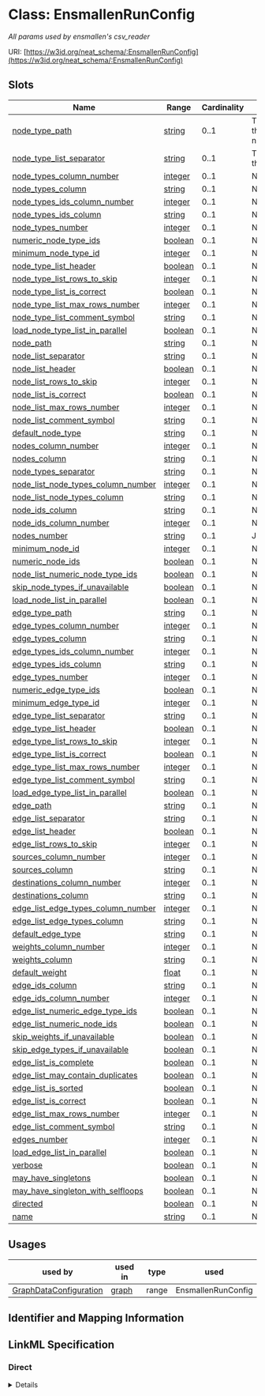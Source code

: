 # Class: EnsmallenRunConfig
_All params used by ensmallen's csv_reader_





URI: [https://w3id.org/neat_schema/:EnsmallenRunConfig](https://w3id.org/neat_schema/:EnsmallenRunConfig)



<!-- no inheritance hierarchy -->



## Slots

| Name | Range | Cardinality | Description  | Info |
| ---  | --- | --- | --- | --- |
| [node_type_path](node_type_path.md) | [string](string.md) | 0..1 | The path to the file with the unique node type names.  | . |
| [node_type_list_separator](node_type_list_separator.md) | [string](string.md) | 0..1 | The separator to use for the node types file.  | . |
| [node_types_column_number](node_types_column_number.md) | [integer](integer.md) | 0..1 | None  | . |
| [node_types_column](node_types_column.md) | [string](string.md) | 0..1 | None  | . |
| [node_types_ids_column_number](node_types_ids_column_number.md) | [integer](integer.md) | 0..1 | None  | . |
| [node_types_ids_column](node_types_ids_column.md) | [string](string.md) | 0..1 | None  | . |
| [node_types_number](node_types_number.md) | [integer](integer.md) | 0..1 | None  | . |
| [numeric_node_type_ids](numeric_node_type_ids.md) | [boolean](boolean.md) | 0..1 | None  | . |
| [minimum_node_type_id](minimum_node_type_id.md) | [integer](integer.md) | 0..1 | None  | . |
| [node_type_list_header](node_type_list_header.md) | [boolean](boolean.md) | 0..1 | None  | . |
| [node_type_list_rows_to_skip](node_type_list_rows_to_skip.md) | [integer](integer.md) | 0..1 | None  | . |
| [node_type_list_is_correct](node_type_list_is_correct.md) | [boolean](boolean.md) | 0..1 | None  | . |
| [node_type_list_max_rows_number](node_type_list_max_rows_number.md) | [integer](integer.md) | 0..1 | None  | . |
| [node_type_list_comment_symbol](node_type_list_comment_symbol.md) | [string](string.md) | 0..1 | None  | . |
| [load_node_type_list_in_parallel](load_node_type_list_in_parallel.md) | [boolean](boolean.md) | 0..1 | None  | . |
| [node_path](node_path.md) | [string](string.md) | 0..1 | None  | . |
| [node_list_separator](node_list_separator.md) | [string](string.md) | 0..1 | None  | . |
| [node_list_header](node_list_header.md) | [boolean](boolean.md) | 0..1 | None  | . |
| [node_list_rows_to_skip](node_list_rows_to_skip.md) | [integer](integer.md) | 0..1 | None  | . |
| [node_list_is_correct](node_list_is_correct.md) | [boolean](boolean.md) | 0..1 | None  | . |
| [node_list_max_rows_number](node_list_max_rows_number.md) | [integer](integer.md) | 0..1 | None  | . |
| [node_list_comment_symbol](node_list_comment_symbol.md) | [string](string.md) | 0..1 | None  | . |
| [default_node_type](default_node_type.md) | [string](string.md) | 0..1 | None  | . |
| [nodes_column_number](nodes_column_number.md) | [integer](integer.md) | 0..1 | None  | . |
| [nodes_column](nodes_column.md) | [string](string.md) | 0..1 | None  | . |
| [node_types_separator](node_types_separator.md) | [string](string.md) | 0..1 | None  | . |
| [node_list_node_types_column_number](node_list_node_types_column_number.md) | [integer](integer.md) | 0..1 | None  | . |
| [node_list_node_types_column](node_list_node_types_column.md) | [string](string.md) | 0..1 | None  | . |
| [node_ids_column](node_ids_column.md) | [string](string.md) | 0..1 | None  | . |
| [node_ids_column_number](node_ids_column_number.md) | [integer](integer.md) | 0..1 | None  | . |
| [nodes_number](nodes_number.md) | [string](string.md) | 0..1 | JsonObj(range='integer')  | . |
| [minimum_node_id](minimum_node_id.md) | [integer](integer.md) | 0..1 | None  | . |
| [numeric_node_ids](numeric_node_ids.md) | [boolean](boolean.md) | 0..1 | None  | . |
| [node_list_numeric_node_type_ids](node_list_numeric_node_type_ids.md) | [boolean](boolean.md) | 0..1 | None  | . |
| [skip_node_types_if_unavailable](skip_node_types_if_unavailable.md) | [boolean](boolean.md) | 0..1 | None  | . |
| [load_node_list_in_parallel](load_node_list_in_parallel.md) | [boolean](boolean.md) | 0..1 | None  | . |
| [edge_type_path](edge_type_path.md) | [string](string.md) | 0..1 | None  | . |
| [edge_types_column_number](edge_types_column_number.md) | [integer](integer.md) | 0..1 | None  | . |
| [edge_types_column](edge_types_column.md) | [string](string.md) | 0..1 | None  | . |
| [edge_types_ids_column_number](edge_types_ids_column_number.md) | [integer](integer.md) | 0..1 | None  | . |
| [edge_types_ids_column](edge_types_ids_column.md) | [string](string.md) | 0..1 | None  | . |
| [edge_types_number](edge_types_number.md) | [integer](integer.md) | 0..1 | None  | . |
| [numeric_edge_type_ids](numeric_edge_type_ids.md) | [boolean](boolean.md) | 0..1 | None  | . |
| [minimum_edge_type_id](minimum_edge_type_id.md) | [integer](integer.md) | 0..1 | None  | . |
| [edge_type_list_separator](edge_type_list_separator.md) | [string](string.md) | 0..1 | None  | . |
| [edge_type_list_header](edge_type_list_header.md) | [boolean](boolean.md) | 0..1 | None  | . |
| [edge_type_list_rows_to_skip](edge_type_list_rows_to_skip.md) | [integer](integer.md) | 0..1 | None  | . |
| [edge_type_list_is_correct](edge_type_list_is_correct.md) | [boolean](boolean.md) | 0..1 | None  | . |
| [edge_type_list_max_rows_number](edge_type_list_max_rows_number.md) | [integer](integer.md) | 0..1 | None  | . |
| [edge_type_list_comment_symbol](edge_type_list_comment_symbol.md) | [string](string.md) | 0..1 | None  | . |
| [load_edge_type_list_in_parallel](load_edge_type_list_in_parallel.md) | [boolean](boolean.md) | 0..1 | None  | . |
| [edge_path](edge_path.md) | [string](string.md) | 0..1 | None  | . |
| [edge_list_separator](edge_list_separator.md) | [string](string.md) | 0..1 | None  | . |
| [edge_list_header](edge_list_header.md) | [boolean](boolean.md) | 0..1 | None  | . |
| [edge_list_rows_to_skip](edge_list_rows_to_skip.md) | [integer](integer.md) | 0..1 | None  | . |
| [sources_column_number](sources_column_number.md) | [integer](integer.md) | 0..1 | None  | . |
| [sources_column](sources_column.md) | [string](string.md) | 0..1 | None  | . |
| [destinations_column_number](destinations_column_number.md) | [integer](integer.md) | 0..1 | None  | . |
| [destinations_column](destinations_column.md) | [string](string.md) | 0..1 | None  | . |
| [edge_list_edge_types_column_number](edge_list_edge_types_column_number.md) | [integer](integer.md) | 0..1 | None  | . |
| [edge_list_edge_types_column](edge_list_edge_types_column.md) | [string](string.md) | 0..1 | None  | . |
| [default_edge_type](default_edge_type.md) | [string](string.md) | 0..1 | None  | . |
| [weights_column_number](weights_column_number.md) | [integer](integer.md) | 0..1 | None  | . |
| [weights_column](weights_column.md) | [string](string.md) | 0..1 | None  | . |
| [default_weight](default_weight.md) | [float](float.md) | 0..1 | None  | . |
| [edge_ids_column](edge_ids_column.md) | [string](string.md) | 0..1 | None  | . |
| [edge_ids_column_number](edge_ids_column_number.md) | [integer](integer.md) | 0..1 | None  | . |
| [edge_list_numeric_edge_type_ids](edge_list_numeric_edge_type_ids.md) | [boolean](boolean.md) | 0..1 | None  | . |
| [edge_list_numeric_node_ids](edge_list_numeric_node_ids.md) | [boolean](boolean.md) | 0..1 | None  | . |
| [skip_weights_if_unavailable](skip_weights_if_unavailable.md) | [boolean](boolean.md) | 0..1 | None  | . |
| [skip_edge_types_if_unavailable](skip_edge_types_if_unavailable.md) | [boolean](boolean.md) | 0..1 | None  | . |
| [edge_list_is_complete](edge_list_is_complete.md) | [boolean](boolean.md) | 0..1 | None  | . |
| [edge_list_may_contain_duplicates](edge_list_may_contain_duplicates.md) | [boolean](boolean.md) | 0..1 | None  | . |
| [edge_list_is_sorted](edge_list_is_sorted.md) | [boolean](boolean.md) | 0..1 | None  | . |
| [edge_list_is_correct](edge_list_is_correct.md) | [boolean](boolean.md) | 0..1 | None  | . |
| [edge_list_max_rows_number](edge_list_max_rows_number.md) | [integer](integer.md) | 0..1 | None  | . |
| [edge_list_comment_symbol](edge_list_comment_symbol.md) | [string](string.md) | 0..1 | None  | . |
| [edges_number](edges_number.md) | [integer](integer.md) | 0..1 | None  | . |
| [load_edge_list_in_parallel](load_edge_list_in_parallel.md) | [boolean](boolean.md) | 0..1 | None  | . |
| [verbose](verbose.md) | [boolean](boolean.md) | 0..1 | None  | . |
| [may_have_singletons](may_have_singletons.md) | [boolean](boolean.md) | 0..1 | None  | . |
| [may_have_singleton_with_selfloops](may_have_singleton_with_selfloops.md) | [boolean](boolean.md) | 0..1 | None  | . |
| [directed](directed.md) | [boolean](boolean.md) | 0..1 | None  | . |
| [name](name.md) | [string](string.md) | 0..1 | None  | . |


## Usages


| used by | used in | type | used |
| ---  | --- | --- | --- |
| [GraphDataConfiguration](GraphDataConfiguration.md) | [graph](graph.md) | range | EnsmallenRunConfig |



## Identifier and Mapping Information









## LinkML Specification

<!-- TODO: investigate https://stackoverflow.com/questions/37606292/how-to-create-tabbed-code-blocks-in-mkdocs-or-sphinx -->

### Direct

<details>
```yaml
name: EnsmallenRunConfig
description: All params used by ensmallen's csv_reader
from_schema: https://w3id.org/neat_schema
attributes:
  node_type_path:
    name: node_type_path
    description: The path to the file with the unique node type names.
    from_schema: https://w3id.org/neat_schema
  node_type_list_separator:
    name: node_type_list_separator
    description: The separator to use for the node types file.
    from_schema: https://w3id.org/neat_schema
  node_types_column_number:
    name: node_types_column_number
    from_schema: https://w3id.org/neat_schema
    range: integer
  node_types_column:
    name: node_types_column
    from_schema: https://w3id.org/neat_schema
  node_types_ids_column_number:
    name: node_types_ids_column_number
    from_schema: https://w3id.org/neat_schema
    range: integer
  node_types_ids_column:
    name: node_types_ids_column
    from_schema: https://w3id.org/neat_schema
  node_types_number:
    name: node_types_number
    from_schema: https://w3id.org/neat_schema
    range: integer
  numeric_node_type_ids:
    name: numeric_node_type_ids
    from_schema: https://w3id.org/neat_schema
    range: boolean
  minimum_node_type_id:
    name: minimum_node_type_id
    from_schema: https://w3id.org/neat_schema
    range: integer
  node_type_list_header:
    name: node_type_list_header
    from_schema: https://w3id.org/neat_schema
    range: boolean
  node_type_list_rows_to_skip:
    name: node_type_list_rows_to_skip
    from_schema: https://w3id.org/neat_schema
    range: integer
  node_type_list_is_correct:
    name: node_type_list_is_correct
    from_schema: https://w3id.org/neat_schema
    range: boolean
  node_type_list_max_rows_number:
    name: node_type_list_max_rows_number
    from_schema: https://w3id.org/neat_schema
    range: integer
  node_type_list_comment_symbol:
    name: node_type_list_comment_symbol
    from_schema: https://w3id.org/neat_schema
  load_node_type_list_in_parallel:
    name: load_node_type_list_in_parallel
    from_schema: https://w3id.org/neat_schema
    range: boolean
  node_path:
    name: node_path
    from_schema: https://w3id.org/neat_schema
  node_list_separator:
    name: node_list_separator
    from_schema: https://w3id.org/neat_schema
  node_list_header:
    name: node_list_header
    from_schema: https://w3id.org/neat_schema
    range: boolean
  node_list_rows_to_skip:
    name: node_list_rows_to_skip
    from_schema: https://w3id.org/neat_schema
    range: integer
  node_list_is_correct:
    name: node_list_is_correct
    from_schema: https://w3id.org/neat_schema
    range: boolean
  node_list_max_rows_number:
    name: node_list_max_rows_number
    from_schema: https://w3id.org/neat_schema
    range: integer
  node_list_comment_symbol:
    name: node_list_comment_symbol
    from_schema: https://w3id.org/neat_schema
  default_node_type:
    name: default_node_type
    from_schema: https://w3id.org/neat_schema
  nodes_column_number:
    name: nodes_column_number
    from_schema: https://w3id.org/neat_schema
    range: integer
  nodes_column:
    name: nodes_column
    from_schema: https://w3id.org/neat_schema
  node_types_separator:
    name: node_types_separator
    from_schema: https://w3id.org/neat_schema
  node_list_node_types_column_number:
    name: node_list_node_types_column_number
    from_schema: https://w3id.org/neat_schema
    range: integer
  node_list_node_types_column:
    name: node_list_node_types_column
    from_schema: https://w3id.org/neat_schema
  node_ids_column:
    name: node_ids_column
    from_schema: https://w3id.org/neat_schema
  node_ids_column_number:
    name: node_ids_column_number
    from_schema: https://w3id.org/neat_schema
    range: integer
  nodes_number:
    name: nodes_number
    description: JsonObj(range='integer')
    from_schema: https://w3id.org/neat_schema
  minimum_node_id:
    name: minimum_node_id
    from_schema: https://w3id.org/neat_schema
    range: integer
  numeric_node_ids:
    name: numeric_node_ids
    from_schema: https://w3id.org/neat_schema
    range: boolean
  node_list_numeric_node_type_ids:
    name: node_list_numeric_node_type_ids
    from_schema: https://w3id.org/neat_schema
    range: boolean
  skip_node_types_if_unavailable:
    name: skip_node_types_if_unavailable
    from_schema: https://w3id.org/neat_schema
    range: boolean
  load_node_list_in_parallel:
    name: load_node_list_in_parallel
    from_schema: https://w3id.org/neat_schema
    range: boolean
  edge_type_path:
    name: edge_type_path
    from_schema: https://w3id.org/neat_schema
  edge_types_column_number:
    name: edge_types_column_number
    from_schema: https://w3id.org/neat_schema
    range: integer
  edge_types_column:
    name: edge_types_column
    from_schema: https://w3id.org/neat_schema
  edge_types_ids_column_number:
    name: edge_types_ids_column_number
    from_schema: https://w3id.org/neat_schema
    range: integer
  edge_types_ids_column:
    name: edge_types_ids_column
    from_schema: https://w3id.org/neat_schema
  edge_types_number:
    name: edge_types_number
    from_schema: https://w3id.org/neat_schema
    range: integer
  numeric_edge_type_ids:
    name: numeric_edge_type_ids
    from_schema: https://w3id.org/neat_schema
    range: boolean
  minimum_edge_type_id:
    name: minimum_edge_type_id
    from_schema: https://w3id.org/neat_schema
    range: integer
  edge_type_list_separator:
    name: edge_type_list_separator
    from_schema: https://w3id.org/neat_schema
  edge_type_list_header:
    name: edge_type_list_header
    from_schema: https://w3id.org/neat_schema
    range: boolean
  edge_type_list_rows_to_skip:
    name: edge_type_list_rows_to_skip
    from_schema: https://w3id.org/neat_schema
    range: integer
  edge_type_list_is_correct:
    name: edge_type_list_is_correct
    from_schema: https://w3id.org/neat_schema
    range: boolean
  edge_type_list_max_rows_number:
    name: edge_type_list_max_rows_number
    from_schema: https://w3id.org/neat_schema
    range: integer
  edge_type_list_comment_symbol:
    name: edge_type_list_comment_symbol
    from_schema: https://w3id.org/neat_schema
  load_edge_type_list_in_parallel:
    name: load_edge_type_list_in_parallel
    from_schema: https://w3id.org/neat_schema
    range: boolean
  edge_path:
    name: edge_path
    from_schema: https://w3id.org/neat_schema
  edge_list_separator:
    name: edge_list_separator
    from_schema: https://w3id.org/neat_schema
  edge_list_header:
    name: edge_list_header
    from_schema: https://w3id.org/neat_schema
    range: boolean
  edge_list_rows_to_skip:
    name: edge_list_rows_to_skip
    from_schema: https://w3id.org/neat_schema
    range: integer
  sources_column_number:
    name: sources_column_number
    from_schema: https://w3id.org/neat_schema
    range: integer
  sources_column:
    name: sources_column
    from_schema: https://w3id.org/neat_schema
  destinations_column_number:
    name: destinations_column_number
    from_schema: https://w3id.org/neat_schema
    range: integer
  destinations_column:
    name: destinations_column
    from_schema: https://w3id.org/neat_schema
  edge_list_edge_types_column_number:
    name: edge_list_edge_types_column_number
    from_schema: https://w3id.org/neat_schema
    range: integer
  edge_list_edge_types_column:
    name: edge_list_edge_types_column
    from_schema: https://w3id.org/neat_schema
  default_edge_type:
    name: default_edge_type
    from_schema: https://w3id.org/neat_schema
  weights_column_number:
    name: weights_column_number
    from_schema: https://w3id.org/neat_schema
    range: integer
  weights_column:
    name: weights_column
    from_schema: https://w3id.org/neat_schema
  default_weight:
    name: default_weight
    from_schema: https://w3id.org/neat_schema
    range: float
  edge_ids_column:
    name: edge_ids_column
    from_schema: https://w3id.org/neat_schema
  edge_ids_column_number:
    name: edge_ids_column_number
    from_schema: https://w3id.org/neat_schema
    range: integer
  edge_list_numeric_edge_type_ids:
    name: edge_list_numeric_edge_type_ids
    from_schema: https://w3id.org/neat_schema
    range: boolean
  edge_list_numeric_node_ids:
    name: edge_list_numeric_node_ids
    from_schema: https://w3id.org/neat_schema
    range: boolean
  skip_weights_if_unavailable:
    name: skip_weights_if_unavailable
    from_schema: https://w3id.org/neat_schema
    range: boolean
  skip_edge_types_if_unavailable:
    name: skip_edge_types_if_unavailable
    from_schema: https://w3id.org/neat_schema
    range: boolean
  edge_list_is_complete:
    name: edge_list_is_complete
    from_schema: https://w3id.org/neat_schema
    range: boolean
  edge_list_may_contain_duplicates:
    name: edge_list_may_contain_duplicates
    from_schema: https://w3id.org/neat_schema
    range: boolean
  edge_list_is_sorted:
    name: edge_list_is_sorted
    from_schema: https://w3id.org/neat_schema
    range: boolean
  edge_list_is_correct:
    name: edge_list_is_correct
    from_schema: https://w3id.org/neat_schema
    range: boolean
  edge_list_max_rows_number:
    name: edge_list_max_rows_number
    from_schema: https://w3id.org/neat_schema
    range: integer
  edge_list_comment_symbol:
    name: edge_list_comment_symbol
    from_schema: https://w3id.org/neat_schema
  edges_number:
    name: edges_number
    from_schema: https://w3id.org/neat_schema
    range: integer
  load_edge_list_in_parallel:
    name: load_edge_list_in_parallel
    from_schema: https://w3id.org/neat_schema
    range: boolean
  verbose:
    name: verbose
    from_schema: https://w3id.org/neat_schema
    range: boolean
  may_have_singletons:
    name: may_have_singletons
    from_schema: https://w3id.org/neat_schema
    range: boolean
  may_have_singleton_with_selfloops:
    name: may_have_singleton_with_selfloops
    from_schema: https://w3id.org/neat_schema
    range: boolean
  directed:
    name: directed
    from_schema: https://w3id.org/neat_schema
    range: boolean
  name:
    name: name
    from_schema: https://w3id.org/neat_schema

```
</details>

### Induced

<details>
```yaml
name: EnsmallenRunConfig
description: All params used by ensmallen's csv_reader
from_schema: https://w3id.org/neat_schema
attributes:
  node_type_path:
    name: node_type_path
    description: The path to the file with the unique node type names.
    from_schema: https://w3id.org/neat_schema
    alias: node_type_path
    owner: EnsmallenRunConfig
    range: string
  node_type_list_separator:
    name: node_type_list_separator
    description: The separator to use for the node types file.
    from_schema: https://w3id.org/neat_schema
    alias: node_type_list_separator
    owner: EnsmallenRunConfig
    range: string
  node_types_column_number:
    name: node_types_column_number
    from_schema: https://w3id.org/neat_schema
    alias: node_types_column_number
    owner: EnsmallenRunConfig
    range: integer
  node_types_column:
    name: node_types_column
    from_schema: https://w3id.org/neat_schema
    alias: node_types_column
    owner: EnsmallenRunConfig
    range: string
  node_types_ids_column_number:
    name: node_types_ids_column_number
    from_schema: https://w3id.org/neat_schema
    alias: node_types_ids_column_number
    owner: EnsmallenRunConfig
    range: integer
  node_types_ids_column:
    name: node_types_ids_column
    from_schema: https://w3id.org/neat_schema
    alias: node_types_ids_column
    owner: EnsmallenRunConfig
    range: string
  node_types_number:
    name: node_types_number
    from_schema: https://w3id.org/neat_schema
    alias: node_types_number
    owner: EnsmallenRunConfig
    range: integer
  numeric_node_type_ids:
    name: numeric_node_type_ids
    from_schema: https://w3id.org/neat_schema
    alias: numeric_node_type_ids
    owner: EnsmallenRunConfig
    range: boolean
  minimum_node_type_id:
    name: minimum_node_type_id
    from_schema: https://w3id.org/neat_schema
    alias: minimum_node_type_id
    owner: EnsmallenRunConfig
    range: integer
  node_type_list_header:
    name: node_type_list_header
    from_schema: https://w3id.org/neat_schema
    alias: node_type_list_header
    owner: EnsmallenRunConfig
    range: boolean
  node_type_list_rows_to_skip:
    name: node_type_list_rows_to_skip
    from_schema: https://w3id.org/neat_schema
    alias: node_type_list_rows_to_skip
    owner: EnsmallenRunConfig
    range: integer
  node_type_list_is_correct:
    name: node_type_list_is_correct
    from_schema: https://w3id.org/neat_schema
    alias: node_type_list_is_correct
    owner: EnsmallenRunConfig
    range: boolean
  node_type_list_max_rows_number:
    name: node_type_list_max_rows_number
    from_schema: https://w3id.org/neat_schema
    alias: node_type_list_max_rows_number
    owner: EnsmallenRunConfig
    range: integer
  node_type_list_comment_symbol:
    name: node_type_list_comment_symbol
    from_schema: https://w3id.org/neat_schema
    alias: node_type_list_comment_symbol
    owner: EnsmallenRunConfig
    range: string
  load_node_type_list_in_parallel:
    name: load_node_type_list_in_parallel
    from_schema: https://w3id.org/neat_schema
    alias: load_node_type_list_in_parallel
    owner: EnsmallenRunConfig
    range: boolean
  node_path:
    name: node_path
    from_schema: https://w3id.org/neat_schema
    alias: node_path
    owner: EnsmallenRunConfig
    range: string
  node_list_separator:
    name: node_list_separator
    from_schema: https://w3id.org/neat_schema
    alias: node_list_separator
    owner: EnsmallenRunConfig
    range: string
  node_list_header:
    name: node_list_header
    from_schema: https://w3id.org/neat_schema
    alias: node_list_header
    owner: EnsmallenRunConfig
    range: boolean
  node_list_rows_to_skip:
    name: node_list_rows_to_skip
    from_schema: https://w3id.org/neat_schema
    alias: node_list_rows_to_skip
    owner: EnsmallenRunConfig
    range: integer
  node_list_is_correct:
    name: node_list_is_correct
    from_schema: https://w3id.org/neat_schema
    alias: node_list_is_correct
    owner: EnsmallenRunConfig
    range: boolean
  node_list_max_rows_number:
    name: node_list_max_rows_number
    from_schema: https://w3id.org/neat_schema
    alias: node_list_max_rows_number
    owner: EnsmallenRunConfig
    range: integer
  node_list_comment_symbol:
    name: node_list_comment_symbol
    from_schema: https://w3id.org/neat_schema
    alias: node_list_comment_symbol
    owner: EnsmallenRunConfig
    range: string
  default_node_type:
    name: default_node_type
    from_schema: https://w3id.org/neat_schema
    alias: default_node_type
    owner: EnsmallenRunConfig
    range: string
  nodes_column_number:
    name: nodes_column_number
    from_schema: https://w3id.org/neat_schema
    alias: nodes_column_number
    owner: EnsmallenRunConfig
    range: integer
  nodes_column:
    name: nodes_column
    from_schema: https://w3id.org/neat_schema
    alias: nodes_column
    owner: EnsmallenRunConfig
    range: string
  node_types_separator:
    name: node_types_separator
    from_schema: https://w3id.org/neat_schema
    alias: node_types_separator
    owner: EnsmallenRunConfig
    range: string
  node_list_node_types_column_number:
    name: node_list_node_types_column_number
    from_schema: https://w3id.org/neat_schema
    alias: node_list_node_types_column_number
    owner: EnsmallenRunConfig
    range: integer
  node_list_node_types_column:
    name: node_list_node_types_column
    from_schema: https://w3id.org/neat_schema
    alias: node_list_node_types_column
    owner: EnsmallenRunConfig
    range: string
  node_ids_column:
    name: node_ids_column
    from_schema: https://w3id.org/neat_schema
    alias: node_ids_column
    owner: EnsmallenRunConfig
    range: string
  node_ids_column_number:
    name: node_ids_column_number
    from_schema: https://w3id.org/neat_schema
    alias: node_ids_column_number
    owner: EnsmallenRunConfig
    range: integer
  nodes_number:
    name: nodes_number
    description: JsonObj(range='integer')
    from_schema: https://w3id.org/neat_schema
    alias: nodes_number
    owner: EnsmallenRunConfig
    range: string
  minimum_node_id:
    name: minimum_node_id
    from_schema: https://w3id.org/neat_schema
    alias: minimum_node_id
    owner: EnsmallenRunConfig
    range: integer
  numeric_node_ids:
    name: numeric_node_ids
    from_schema: https://w3id.org/neat_schema
    alias: numeric_node_ids
    owner: EnsmallenRunConfig
    range: boolean
  node_list_numeric_node_type_ids:
    name: node_list_numeric_node_type_ids
    from_schema: https://w3id.org/neat_schema
    alias: node_list_numeric_node_type_ids
    owner: EnsmallenRunConfig
    range: boolean
  skip_node_types_if_unavailable:
    name: skip_node_types_if_unavailable
    from_schema: https://w3id.org/neat_schema
    alias: skip_node_types_if_unavailable
    owner: EnsmallenRunConfig
    range: boolean
  load_node_list_in_parallel:
    name: load_node_list_in_parallel
    from_schema: https://w3id.org/neat_schema
    alias: load_node_list_in_parallel
    owner: EnsmallenRunConfig
    range: boolean
  edge_type_path:
    name: edge_type_path
    from_schema: https://w3id.org/neat_schema
    alias: edge_type_path
    owner: EnsmallenRunConfig
    range: string
  edge_types_column_number:
    name: edge_types_column_number
    from_schema: https://w3id.org/neat_schema
    alias: edge_types_column_number
    owner: EnsmallenRunConfig
    range: integer
  edge_types_column:
    name: edge_types_column
    from_schema: https://w3id.org/neat_schema
    alias: edge_types_column
    owner: EnsmallenRunConfig
    range: string
  edge_types_ids_column_number:
    name: edge_types_ids_column_number
    from_schema: https://w3id.org/neat_schema
    alias: edge_types_ids_column_number
    owner: EnsmallenRunConfig
    range: integer
  edge_types_ids_column:
    name: edge_types_ids_column
    from_schema: https://w3id.org/neat_schema
    alias: edge_types_ids_column
    owner: EnsmallenRunConfig
    range: string
  edge_types_number:
    name: edge_types_number
    from_schema: https://w3id.org/neat_schema
    alias: edge_types_number
    owner: EnsmallenRunConfig
    range: integer
  numeric_edge_type_ids:
    name: numeric_edge_type_ids
    from_schema: https://w3id.org/neat_schema
    alias: numeric_edge_type_ids
    owner: EnsmallenRunConfig
    range: boolean
  minimum_edge_type_id:
    name: minimum_edge_type_id
    from_schema: https://w3id.org/neat_schema
    alias: minimum_edge_type_id
    owner: EnsmallenRunConfig
    range: integer
  edge_type_list_separator:
    name: edge_type_list_separator
    from_schema: https://w3id.org/neat_schema
    alias: edge_type_list_separator
    owner: EnsmallenRunConfig
    range: string
  edge_type_list_header:
    name: edge_type_list_header
    from_schema: https://w3id.org/neat_schema
    alias: edge_type_list_header
    owner: EnsmallenRunConfig
    range: boolean
  edge_type_list_rows_to_skip:
    name: edge_type_list_rows_to_skip
    from_schema: https://w3id.org/neat_schema
    alias: edge_type_list_rows_to_skip
    owner: EnsmallenRunConfig
    range: integer
  edge_type_list_is_correct:
    name: edge_type_list_is_correct
    from_schema: https://w3id.org/neat_schema
    alias: edge_type_list_is_correct
    owner: EnsmallenRunConfig
    range: boolean
  edge_type_list_max_rows_number:
    name: edge_type_list_max_rows_number
    from_schema: https://w3id.org/neat_schema
    alias: edge_type_list_max_rows_number
    owner: EnsmallenRunConfig
    range: integer
  edge_type_list_comment_symbol:
    name: edge_type_list_comment_symbol
    from_schema: https://w3id.org/neat_schema
    alias: edge_type_list_comment_symbol
    owner: EnsmallenRunConfig
    range: string
  load_edge_type_list_in_parallel:
    name: load_edge_type_list_in_parallel
    from_schema: https://w3id.org/neat_schema
    alias: load_edge_type_list_in_parallel
    owner: EnsmallenRunConfig
    range: boolean
  edge_path:
    name: edge_path
    from_schema: https://w3id.org/neat_schema
    alias: edge_path
    owner: EnsmallenRunConfig
    range: string
  edge_list_separator:
    name: edge_list_separator
    from_schema: https://w3id.org/neat_schema
    alias: edge_list_separator
    owner: EnsmallenRunConfig
    range: string
  edge_list_header:
    name: edge_list_header
    from_schema: https://w3id.org/neat_schema
    alias: edge_list_header
    owner: EnsmallenRunConfig
    range: boolean
  edge_list_rows_to_skip:
    name: edge_list_rows_to_skip
    from_schema: https://w3id.org/neat_schema
    alias: edge_list_rows_to_skip
    owner: EnsmallenRunConfig
    range: integer
  sources_column_number:
    name: sources_column_number
    from_schema: https://w3id.org/neat_schema
    alias: sources_column_number
    owner: EnsmallenRunConfig
    range: integer
  sources_column:
    name: sources_column
    from_schema: https://w3id.org/neat_schema
    alias: sources_column
    owner: EnsmallenRunConfig
    range: string
  destinations_column_number:
    name: destinations_column_number
    from_schema: https://w3id.org/neat_schema
    alias: destinations_column_number
    owner: EnsmallenRunConfig
    range: integer
  destinations_column:
    name: destinations_column
    from_schema: https://w3id.org/neat_schema
    alias: destinations_column
    owner: EnsmallenRunConfig
    range: string
  edge_list_edge_types_column_number:
    name: edge_list_edge_types_column_number
    from_schema: https://w3id.org/neat_schema
    alias: edge_list_edge_types_column_number
    owner: EnsmallenRunConfig
    range: integer
  edge_list_edge_types_column:
    name: edge_list_edge_types_column
    from_schema: https://w3id.org/neat_schema
    alias: edge_list_edge_types_column
    owner: EnsmallenRunConfig
    range: string
  default_edge_type:
    name: default_edge_type
    from_schema: https://w3id.org/neat_schema
    alias: default_edge_type
    owner: EnsmallenRunConfig
    range: string
  weights_column_number:
    name: weights_column_number
    from_schema: https://w3id.org/neat_schema
    alias: weights_column_number
    owner: EnsmallenRunConfig
    range: integer
  weights_column:
    name: weights_column
    from_schema: https://w3id.org/neat_schema
    alias: weights_column
    owner: EnsmallenRunConfig
    range: string
  default_weight:
    name: default_weight
    from_schema: https://w3id.org/neat_schema
    alias: default_weight
    owner: EnsmallenRunConfig
    range: float
  edge_ids_column:
    name: edge_ids_column
    from_schema: https://w3id.org/neat_schema
    alias: edge_ids_column
    owner: EnsmallenRunConfig
    range: string
  edge_ids_column_number:
    name: edge_ids_column_number
    from_schema: https://w3id.org/neat_schema
    alias: edge_ids_column_number
    owner: EnsmallenRunConfig
    range: integer
  edge_list_numeric_edge_type_ids:
    name: edge_list_numeric_edge_type_ids
    from_schema: https://w3id.org/neat_schema
    alias: edge_list_numeric_edge_type_ids
    owner: EnsmallenRunConfig
    range: boolean
  edge_list_numeric_node_ids:
    name: edge_list_numeric_node_ids
    from_schema: https://w3id.org/neat_schema
    alias: edge_list_numeric_node_ids
    owner: EnsmallenRunConfig
    range: boolean
  skip_weights_if_unavailable:
    name: skip_weights_if_unavailable
    from_schema: https://w3id.org/neat_schema
    alias: skip_weights_if_unavailable
    owner: EnsmallenRunConfig
    range: boolean
  skip_edge_types_if_unavailable:
    name: skip_edge_types_if_unavailable
    from_schema: https://w3id.org/neat_schema
    alias: skip_edge_types_if_unavailable
    owner: EnsmallenRunConfig
    range: boolean
  edge_list_is_complete:
    name: edge_list_is_complete
    from_schema: https://w3id.org/neat_schema
    alias: edge_list_is_complete
    owner: EnsmallenRunConfig
    range: boolean
  edge_list_may_contain_duplicates:
    name: edge_list_may_contain_duplicates
    from_schema: https://w3id.org/neat_schema
    alias: edge_list_may_contain_duplicates
    owner: EnsmallenRunConfig
    range: boolean
  edge_list_is_sorted:
    name: edge_list_is_sorted
    from_schema: https://w3id.org/neat_schema
    alias: edge_list_is_sorted
    owner: EnsmallenRunConfig
    range: boolean
  edge_list_is_correct:
    name: edge_list_is_correct
    from_schema: https://w3id.org/neat_schema
    alias: edge_list_is_correct
    owner: EnsmallenRunConfig
    range: boolean
  edge_list_max_rows_number:
    name: edge_list_max_rows_number
    from_schema: https://w3id.org/neat_schema
    alias: edge_list_max_rows_number
    owner: EnsmallenRunConfig
    range: integer
  edge_list_comment_symbol:
    name: edge_list_comment_symbol
    from_schema: https://w3id.org/neat_schema
    alias: edge_list_comment_symbol
    owner: EnsmallenRunConfig
    range: string
  edges_number:
    name: edges_number
    from_schema: https://w3id.org/neat_schema
    alias: edges_number
    owner: EnsmallenRunConfig
    range: integer
  load_edge_list_in_parallel:
    name: load_edge_list_in_parallel
    from_schema: https://w3id.org/neat_schema
    alias: load_edge_list_in_parallel
    owner: EnsmallenRunConfig
    range: boolean
  verbose:
    name: verbose
    from_schema: https://w3id.org/neat_schema
    alias: verbose
    owner: EnsmallenRunConfig
    range: boolean
  may_have_singletons:
    name: may_have_singletons
    from_schema: https://w3id.org/neat_schema
    alias: may_have_singletons
    owner: EnsmallenRunConfig
    range: boolean
  may_have_singleton_with_selfloops:
    name: may_have_singleton_with_selfloops
    from_schema: https://w3id.org/neat_schema
    alias: may_have_singleton_with_selfloops
    owner: EnsmallenRunConfig
    range: boolean
  directed:
    name: directed
    from_schema: https://w3id.org/neat_schema
    alias: directed
    owner: EnsmallenRunConfig
    range: boolean
  name:
    name: name
    from_schema: https://w3id.org/neat_schema
    alias: name
    owner: EnsmallenRunConfig
    range: string

```
</details>